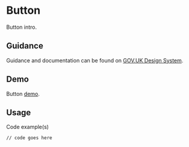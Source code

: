 # Button

Button intro.

## Guidance

Guidance and documentation can be found on [GOV.UK Design System](linkgoeshere).

## Demo

Button [demo](linkgoeshere).

## Usage

Code example(s)

```
// code goes here
```


<!--
## Installation

```
npm install --save @govuk-frontend/button
```
-->
